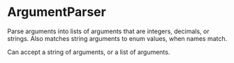 # ArgumentParser

Parse arguments into lists of arguments that are integers, decimals, or strings.
Also matches string arguments to enum values, when names match.

Can accept a string of arguments, or a list of arguments.
